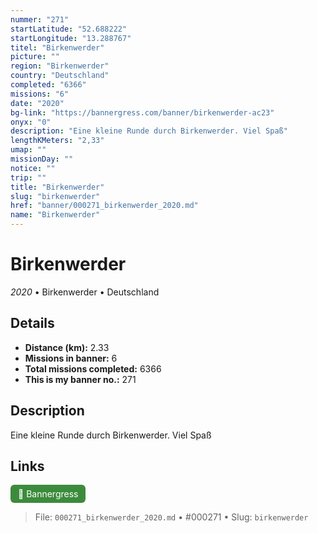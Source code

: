 ```yaml
---
nummer: "271"
startLatitude: "52.688222"
startLongitude: "13.288767"
titel: "Birkenwerder"
picture: ""
region: "Birkenwerder"
country: "Deutschland"
completed: "6366"
missions: "6"
date: "2020"
bg-link: "https://bannergress.com/banner/birkenwerder-ac23"
onyx: "0"
description: "Eine kleine Runde durch Birkenwerder. Viel Spaß"
lengthKMeters: "2,33"
umap: ""
missionDay: ""
notice: ""
trip: ""
title: "Birkenwerder"
slug: "birkenwerder"
href: "banner/000271_birkenwerder_2020.md"
name: "Birkenwerder"
---
```

# Birkenwerder

*2020* • Birkenwerder • Deutschland





## Details
- **Distance (km):** 2.33
- **Missions in banner:** 6
- **Total missions completed:** 6366
- **This is my banner no.:** 271



## Description
Eine kleine Runde durch Birkenwerder. Viel Spaß



## Links
<a href="https://bannergress.com/banner/birkenwerder-ac23" target="_blank" style="display:inline-block;margin-right:8px;padding:6px 12px;background:#3c8b3c;color:#fff;text-decoration:none;border-radius:6px;">🔗 Bannergress</a>



> File: `000271_birkenwerder_2020.md`
> • #000271
> • Slug: `birkenwerder`
